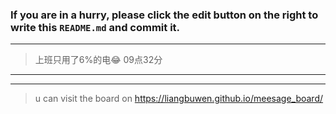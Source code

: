 ### If you are in a hurry, please click the edit button on the right to write this `README.md` and commit it.
  
---
> 上班只用了6%的电😂  09点32分
---  
***
> u can visit the board on <https://liangbuwen.github.io/meesage_board/>    
